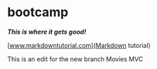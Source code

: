# bootcamp

_**This is where it gets good!**_

[www.markdowntutorial.com](Markdown tutorial)

This is an edit for the new branch Movies MVC

